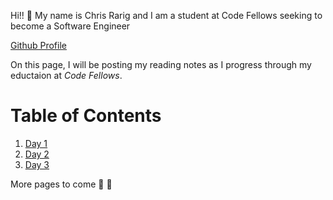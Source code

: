 Hi!! :vulcan_salute: My name is Chris Rarig and I am a student at Code Fellows seeking to become a Software Engineer

[Github Profile](https://github.com/chrisrarig1)

On this page, I will be posting my reading notes as I progress through my eductaion at *Code Fellows*.

# Table of Contents

1. [Day 1](day1.md)
2. [Day 2](day2.md)
3. [Day 3](day3.md)

More pages to come :metal: :monocle_face:
